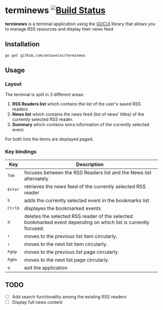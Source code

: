 # terminews [![Build Status](https://travis-ci.org/antavelos/terminews.svg?branch=master)](https://travis-ci.org/antavelos/terminews)

**terminews** is a terminal application using the [GOCUI](https://github.com/jroimartin/gocui) library that allows you to manage RSS resources and display their news feed

## Installation
    go get github.com/antavelos/terminews

## Usage

### Layout
The terminal is split in 3 different areas: 
1. **RSS Readers list** which contains the list of the user's saved RSS readers.
2. **News list** which contains the news feed (list of news' titles) of the currently selected RSS reader.
3. **Summary** which contains extra information of the currently selected event.

For both lists the items are displayed paged. 

### Key bindings
| Key | Description |
|-----|-------------|
|<kbd>Tab</kbd>|focuses between the RSS Readers list and the News list alternately
|<kbd>Enter</kbd>|retrieves the news feed of the currently selected RSS reader
|<kbd>b</kbd>|adds the currently selected event in the bookmarks list
|<kbd>Ctrl</kbd><kbd>b</kbd>|displayes the bookmarked events
|<kbd>d</kbd>|deletes the selected RSS reader of the selected bookmarked event depending on which list is currently focused.
|<kbd>&uarr;</kbd>|moves to the previous list item circularly.
|<kbd>&darr;</kbd>|moves to the next list item circularly.
|<kbd>PgUp</kbd>|moves to the previous list page circularly.
|<kbd>PgDn</kbd>|moves to the next list page circularly.
|<kbd>q</kbd>|exit the application


## TODO
- [ ] Add search functionality among the existing RSS readers
- [ ] Display full news content
